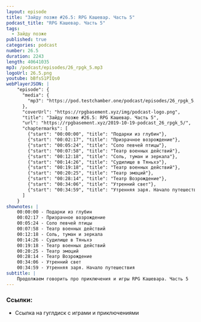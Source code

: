 ```yaml
---
layout: episode
title: "Зайду позже #26.5: RPG Кашевар. Часть 5"
podcast_title: "RPG Кашевар. Часть 5"
tags:
  - Зайду позже
published: true
categories: podcast
number: 26.5
duration: 2243
length: 40641035
mp3: /podcast/episodes/26_rpgk_5.mp3
logoUrl: 26.5.png
youtube: bBfsS1PIQs0
webPlayerJSON: |
    "episode": {
      "media": {
        "mp3": "https://pod.testchamber.one/podcast/episodes/26_rpgk_5.mp3"
      },
      "coverUrl": "https://rpgbasement.xyz/img/podcast-logo.png",
      "title": "Зайду позже #26.5: RPG Кашевар. Часть 5",
      "url": "https://rpgbasement.xyz/2019-10-19-podcast_26_rpgk_5/",
      "chaptermarks": [
        {"start": "00:00:00", "title": "Подарки из глубин"},
        {"start": "00:02:17", "title": "Призрачное возрождение"},
        {"start": "00:05:24", "title": "Соло певчей птицы"},
        {"start": "00:07:58", "title": "Театр военных действий"},
        {"start": "00:12:18", "title": "Соль, туман и зеркала"},
        {"start": "00:14:26", "title": "Судилище в Тяньхэ"},
        {"start": "00:19:18", "title": "Театр военных действий"},
        {"start": "00:20:25", "title": "Театр эмоций"},
        {"start": "00:28:14", "title": "Театр Возрождение"},
        {"start": "00:34:06", "title": "Утренний свет"},
        {"start": "00:34:59", "title": "Утренняя заря. Начало путешествия"}
      ]
    }
shownotes: |
    00:00:00 - Подарки из глубин  
    00:02:17 - Призрачное возрождение  
    00:05:24 - Соло певчей птицы  
    00:07:58 - Театр военных действий  
    00:12:18 - Соль, туман и зеркала  
    00:14:26 - Судилище в Тяньхэ  
    00:19:18 - Театр военных действий  
    00:20:25 - Театр эмоций  
    00:28:14 - Театр Возрождение  
    00:34:06 - Утренний свет  
    00:34:59 - Утренняя заря. Начало путешествия  
subtitle: |
    Продолжаем говорить про приключения и игры RPG Кашевара. Часть 5
---
```


### Ссылки:  
- Ссылка на гуглдиск с играми и приключениями
